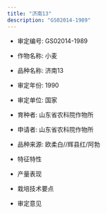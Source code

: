 ```yaml
---
title: "济南13"
description: "GS02014-1989"
---
```

* 审定编号:  GS02014-1989

*  作物名称:  小麦

*  品种名称:  济南13

*  审定年份:  1990

*  审定单位:  国家

* 育种者:  山东省农科院作物所

*  申请者:  山东省农科院作物所

*  品种来源:  欧柔白//辉县红/阿勃

*  特征特性


*  产量表现


*  栽培技术要点


*  审定意见

